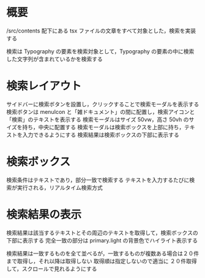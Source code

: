 # 概要

/src/contents 配下にある tsx ファイルの文章をすべて対象とした，検索を実装する

検索は Typography の要素を検索対象として，Typography の要素の中に検索した文字列が含まれているかを検索する

# 検索レイアウト

サイドバーに検索ボタンを設置し，クリックすることで検索モーダルを表示する
検索ボタンは menuIcon と「雑ドキュメント」の間に配置し，検索アイコンと「検索」のテキストを表示する
検索モーダルはサイズ 50vw，高さ 50vh のサイズを持ち，中央に配置する
検索モーダルは検索ボックスを上部に持ち，テキストを入力できるようにする
検索結果は検索ボックスの下部に表示する

# 検索ボックス

検索条件はテキストであり，部分一致で検索する
テキストを入力するたびに検索が実行される，リアルタイム検索方式

# 検索結果の表示

検索結果は該当するテキストとその周辺のテキストを取得して，検索ボックスの下部に表示する
完全一致の部分は primary.light の背景色でハイライト表示する

検索結果は一致するものを全て並べるが，一致するものが複数ある場合は２０件まで取得し，それ以降は取得しない
取得順は指定しないので適当に
２０件取得して，スクロールで見れるようにする
